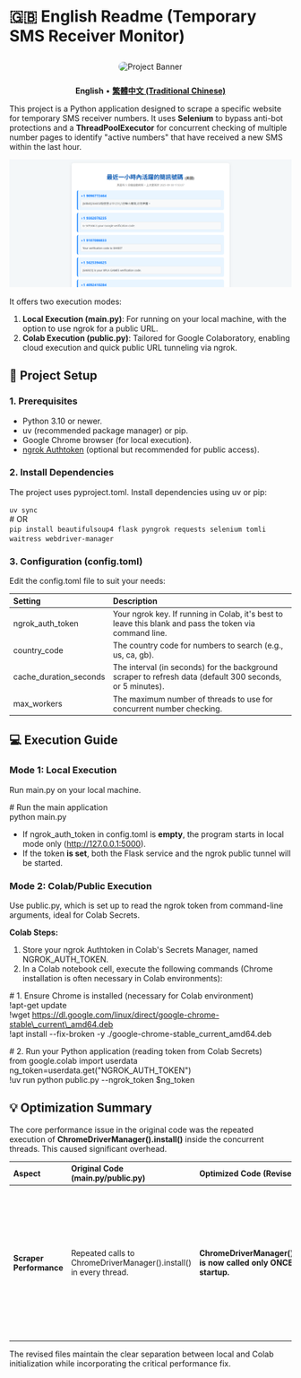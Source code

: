 # **🇬🇧 English Readme (Temporary SMS Receiver Monitor)**
<div align="center">

<img src="https://i.meee.com.tw/ikqBwaY.jpg" alt="Project Banner" style="border-radius: 10px; margin-top: 10px; margin-bottom: 10px;width: 200px; height: 200px;">

</div>

<p align="center">  
<strong>English</strong> •  
<a href="./README.md"><strong>繁體中文 (Traditional Chinese)</strong></a>  
</p>

This project is a Python application designed to scrape a specific website for temporary SMS receiver numbers. It uses **Selenium** to bypass anti-bot protections and a **ThreadPoolExecutor** for concurrent checking of multiple number pages to identify "active numbers" that have received a new SMS within the last hour.

![Demo GIF](demo.png)

It offers two execution modes:

1. **Local Execution (main.py)**: For running on your local machine, with the option to use ngrok for a public URL.  
2. **Colab Execution (public.py)**: Tailored for Google Colaboratory, enabling cloud execution and quick public URL tunneling via ngrok.

## **🚀 Project Setup**

### **1\. Prerequisites**

* Python 3.10 or newer.  
* uv (recommended package manager) or pip.  
* Google Chrome browser (for local execution).  
* [ngrok Authtoken](https://dashboard.ngrok.com/get-started/your-authtoken) (optional but recommended for public access).

### **2\. Install Dependencies**

The project uses pyproject.toml. Install dependencies using uv or pip:

`uv sync`  
\# OR  
`pip install beautifulsoup4 flask pyngrok requests selenium tomli waitress webdriver-manager`

### **3\. Configuration (config.toml)**

Edit the config.toml file to suit your needs:

| Setting | Description |
| :---- | :---- |
| ngrok\_auth\_token | Your ngrok key. If running in Colab, it's best to leave this blank and pass the token via command line. |
| country\_code | The country code for numbers to search (e.g., us, ca, gb). |
| cache\_duration\_seconds | The interval (in seconds) for the background scraper to refresh data (default 300 seconds, or 5 minutes). |
| max\_workers | The maximum number of threads to use for concurrent number checking. |

## **💻 Execution Guide**

### **Mode 1: Local Execution**

Run main.py on your local machine.

\# Run the main application  
python main.py

* If ngrok\_auth\_token in config.toml is **empty**, the program starts in local mode only (http://127.0.0.1:5000).  
* If the token **is set**, both the Flask service and the ngrok public tunnel will be started.

### **Mode 2: Colab/Public Execution**

Use public.py, which is set up to read the ngrok token from command-line arguments, ideal for Colab Secrets.

**Colab Steps:**

1. Store your ngrok Authtoken in Colab's Secrets Manager, named NGROK\_AUTH\_TOKEN.  
2. In a Colab notebook cell, execute the following commands (Chrome installation is often necessary in Colab environments):

\# 1\. Ensure Chrome is installed (necessary for Colab environment)  
\!apt-get update  
\!wget https://dl.google.com/linux/direct/google-chrome-stable\_current\_amd64.deb  
\!apt install \--fix-broken \-y ./google-chrome-stable\_current\_amd64.deb

\# 2\. Run your Python application (reading token from Colab Secrets)  
from google.colab import userdata  
ng\_token=userdata.get("NGROK\_AUTH\_TOKEN")  
\!uv run python public.py \--ngrok\_token $ng\_token

## **💡 Optimization Summary**

The core performance issue in the original code was the repeated execution of **ChromeDriverManager().install()** inside the concurrent threads. This caused significant overhead.

| Aspect | Original Code (main.py/public.py) | Optimized Code (Revised) | Benefit |
| :---- | :---- | :---- | :---- |
| **Scraper Performance** | Repeated calls to ChromeDriverManager().install() in every thread. | **ChromeDriverManager().install() is now called only ONCE during startup.** | **Dramatically improved startup time and scraping efficiency.** Avoids unnecessary driver file checks and setup multiple times per cache update cycle. |

The revised files maintain the clear separation between local and Colab initialization while incorporating the critical performance fix.
